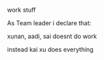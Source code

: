 work stuff




As Team leader i declare that:





 xunan, aadi, sai doesnt do work
 
 
 
 
 
 instead kai xu does everything
